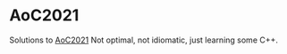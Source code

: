 # AoC2021
Solutions to [AoC2021](https://adventofcode.com/2021/)
Not optimal, not idiomatic, just learning some C++. 
